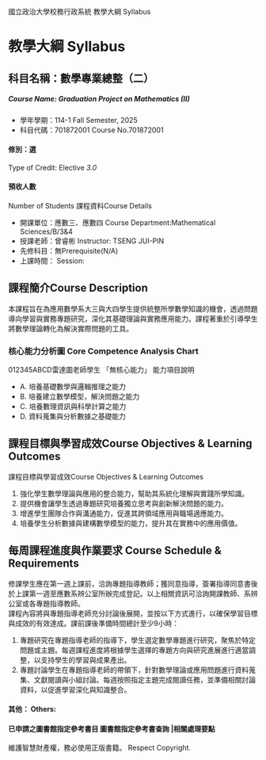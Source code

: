 國立政治大學校務行政系統 教學大綱 Syllabus
# 教學大綱 Syllabus
##  科目名稱：數學專業總整（二）
#####  Course Name: Graduation Project on Mathematics (II)
  * 學年學期：114-1 Fall Semester, 2025 
  * 科目代碼：701872001 Course No.701872001
#### 修別：選
Type of Credit: Elective 
_3.0_
#### 預收人數
Number of Students
課程資料Course Details
  * 開課單位：應數三、應數四 Course Department:Mathematical Sciences/B/3&4 
  * 授課老師：曾睿彬 Instructor: TSENG JUI-PIN 
  * 先修科目：無Prerequisite(N/A)
  * 上課時間： Session: 
##  課程簡介Course Description
本課程旨在為應用數學系大三與大四學生提供統整所學數學知識的機會，透過問題導向學習與實務專題研究，深化其基礎理論與實務應用能力。課程著重於引導學生將數學理論轉化為解決實際問題的工具。
###  核心能力分析圖 Core Competence Analysis Chart
012345ABCD雷達圖老師學生
「無核心能力」 
能力項目說明
  * A. 培養基礎數學與邏輯推理之能力
  * B. 培養建立數學模型，解決問題之能力
  * C. 培養數理資訊與科學計算之能力
  * D. 資料蒐集與分析數據之基礎能力
##  課程目標與學習成效Course Objectives & Learning Outcomes 
課程目標與學習成效Course Objectives & Learning Outcomes
  1. 強化學生數學理論與應用的整合能力，幫助其系統化理解與實踐所學知識。
  2. 提供機會讓學生透過專題研究培養獨立思考與創新解決問題的能力。
  3. 增進學生團隊合作與溝通能力，促進其跨領域應用與職場適應能力。
  4. 培養學生分析數據與建構數學模型的能力，提升其在實務中的應用價值。
##  每周課程進度與作業要求 Course Schedule & Requirements
修課學生應在第一週上課前，洽詢專題指導教師；獲同意指導，簽署指導同意書後於上課第一週至應數系辨公室所辦完成登記。以上相關資訊可洽詢開課教師、系辨公室或各專題指導教師。  
課程內容將與專題指導老師充分討論後展開，並按以下方式進行，以確保學習目標與成效的有效達成。課前課後準備時間總計至少9小時：  
1. 專題研究在專題指導老師的指導下，學生選定數學專題進行研究，聚焦於特定問題或主題。每週課程進度將根據學生選擇的專題方向與研究進展進行適當調整，以支持學生的學習與成果產出。
2. 專題討論學生在專題指導老師的帶領下，針對數學理論或應用問題進行資料蒐集、文獻閱讀與小組討論。每週按照指定主題完成閱讀任務，並準備相關討論資料，以促進學習深化與知識整合。
####  其他： Others:
####  已申請之圖書館指定參考書目  圖書館指定參考書查詢 |相關處理要點
維護智慧財產權，務必使用正版書籍。 Respect Copyright.